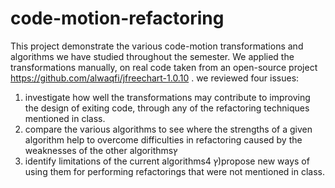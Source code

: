 # code-motion-refactoring
This project demonstrate the various code-motion transformations and algorithms we have studied throughout the semester.
We applied the transformations manually, on real code taken from an open-source project https://github.com/alwaqfi/jfreechart-1.0.10 .
we reviewed four issues: 

1) investigate how well the transformations may contribute to improving the design of exiting code, through any of the refactoring techniques mentioned in class.
2) compare the various algorithms to see where the strengths of a given algorithm help to overcome difficulties in refactoring caused by the weaknesses of the other algorithmsץ
3) identify limitations of the current algorithmsץ
4)propose new ways of using them for performing refactorings that were not mentioned in class.


